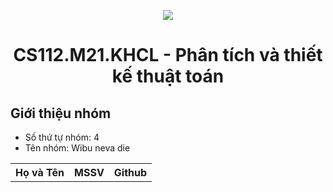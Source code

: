 <p align="center">
   <a href="https://www.uit.edu.vn/">
      <img src="https://i.imgur.com/WmMnSRt.png" border="none">
   </a>
</p>
<h1 align="center">
    CS112.M21.KHCL - Phân tích và thiết kế thuật toán
</h1>

<h2>
   Giới thiệu nhóm
</h2>

<p>
  <ul>
     <li font-weight="bold"> Số thứ tự nhóm: 4
     <li> Tên nhóm: Wibu neva die
  </ul>
  
  <table>
      <tr>
       <th>Họ và Tên</th>
       <th>MSSV</th>
       <th>Github</th>
     </tr>
  </table>
</p>
